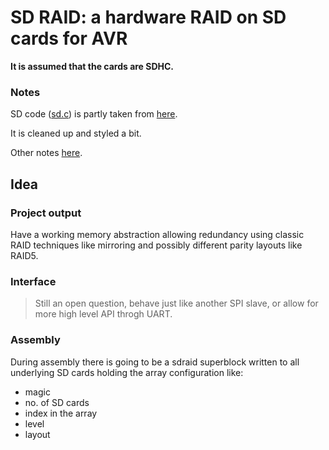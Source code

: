 SD RAID: a hardware RAID on SD cards for AVR
============================================

**It is assumed that the cards are SDHC.**

### Notes

SD code ([sd.c](./sd.c)) is partly taken from [here](https://github.com/i350/ATMEGA328P-SD-Card-FAT32-SPI-ATMEL-Studio/tree/master).

It is cleaned up and styled a bit.

Other notes [here](./NOTES.md).

## Idea

### Project output

Have a working memory abstraction allowing redundancy using classic
RAID techniques like mirroring and possibly different parity
layouts like RAID5.

### Interface

> Still an open question, behave just like another SPI slave,
or allow for more high level API throgh UART.

### Assembly

During assembly there is going to be a sdraid superblock written
to all underlying SD cards holding the array configuration like:
 - magic
 - no. of SD cards
 - index in the array
 - level
 - layout
